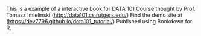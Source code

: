 This is a example of a interactive book for DATA 101 Course thought by Prof. Tomasz Imielinski (http://data101.cs.rutgers.edu/)
Find the demo site at (https://dev7796.github.io/data101_tutorial/)
Published using Bookdown for R.
